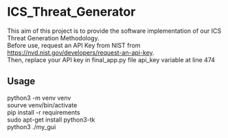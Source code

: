 # ICS_Threat_Generator
This aim of this project is to provide the software implementation of our ICS Threat Generation Methodology. \
Before use, request an API Key from NIST from https://nvd.nist.gov/developers/request-an-api-key. \
Then, replace your API key in final_app.py file api_key variable at line 474

## Usage
python3 -m venv venv \
sourve venv/bin/activate \
pip install -r requirements   
sudo apt-get install python3-tk  
python3 ./my_gui 
